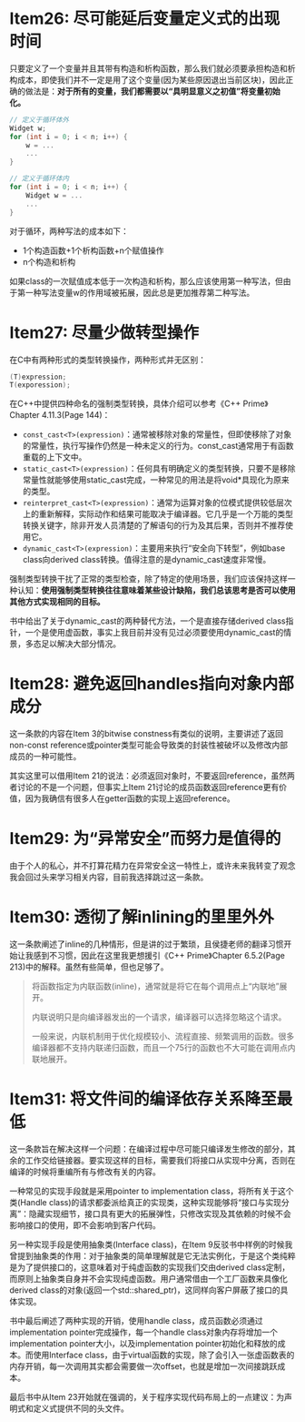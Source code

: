 # Item26: 尽可能延后变量定义式的出现时间

只要定义了一个变量并且其带有构造和析构函数，那么我们就必须要承担构造和析构成本，即使我们并不一定是用了这个变量(因为某些原因退出当前区块)，因此正确的做法是：**对于所有的变量，我们都需要以“具明显意义之初值”将变量初始化。**

```c++
// 定义于循环体外
Widget w;
for (int i = 0; i < n; i++) {
    w = ...
    ...
}

// 定义于循环体内
for (int i = 0; i < n; i++) {
    Widget w = ...
    ...
}
```

对于循环，两种写法的成本如下：

- 1个构造函数+1个析构函数+n个赋值操作
- n个构造和析构

如果class的一次赋值成本低于一次构造和析构，那么应该使用第一种写法，但由于第一种写法变量w的作用域被拓展，因此总是更加推荐第二种写法。

# Item27: 尽量少做转型操作

在C中有两种形式的类型转换操作，两种形式并无区别：

```c
(T)expression;
T(exporession);
```

在C++中提供四种命名的强制类型转换，具体介绍可以参考《C++ Prime》Chapter 4.11.3(Page 144)：

- `const_cast<T>(expression)`：通常被移除对象的常量性，但即使移除了对象的常量性，执行写操作仍然是一种未定义的行为。const_cast通常用于有函数重载的上下文中。
- `static_cast<T>(expression)`：任何具有明确定义的类型转换，只要不是移除常量性就能够使用static_cast完成，一种常见的用法是将void*具现化为原来的类型。
- `reinterpret_cast<T>(expression)`：通常为运算对象的位模式提供较低层次上的重新解释，实际动作和结果可能取决于编译器。它几乎是一个万能的类型转换关键字，除非开发人员清楚的了解语句的行为及其后果，否则并不推荐使用它。
- `dynamic_cast<T>(expression)`：主要用来执行“安全向下转型”，例如base class向derived class转换。值得注意的是dynamic_cast速度非常慢。

强制类型转换干扰了正常的类型检查，除了特定的使用场景，我们应该保持这样一种认知：**使用强制类型转换往往意味着某些设计缺陷，我们总该思考是否可以使用其他方式实现相同的目标。**

书中给出了关于dynamic_cast的两种替代方法，一个是直接存储derived class指针，一个是使用虚函数，事实上我目前并没有见过必须要使用dynamic_cast的情景，多态足以解决大部分情况。

# Item28: 避免返回handles指向对象内部成分

这一条款的内容在Item 3的bitwise constness有类似的说明，主要讲述了返回non-const reference或pointer类型可能会导致类的封装性被破坏以及修改内部成员的一种可能性。

其实这里可以借用Item 21的说法：必须返回对象时，不要返回reference，虽然两者讨论的不是一个问题，但事实上Item 21讨论的成员函数返回reference更有价值，因为我确信有很多人在getter函数的实现上返回reference。

# Item29: 为“异常安全”而努力是值得的

由于个人的私心，并不打算花精力在异常安全这一特性上，或许未来我转变了观念我会回过头来学习相关内容，目前我选择跳过这一条款。

# Item30: 透彻了解inlining的里里外外

这一条款阐述了inline的几种情形，但是讲的过于繁琐，且侯捷老师的翻译习惯开始让我感到不习惯，因此在这里我更想援引《C++ Prime》Chapter 6.5.2(Page 213)中的解释。虽然有些简单，但也足够了。

> 将函数指定为内联函数(inline)，通常就是将它在每个调用点上“内联地”展开。
>
> 内联说明只是向编译器发出的一个请求，编译器可以选择忽略这个请求。
>
> 一般来说，内联机制用于优化规模较小、流程直接、频繁调用的函数。很多编译器都不支持内联递归函数，而且一个75行的函数也不大可能在调用点内联地展开。

# Item31: 将文件间的编译依存关系降至最低

这一条款旨在解决这样一个问题：在编译过程中尽可能只编译发生修改的部分，其余的工作交给链接器。要实现这样的目标，需要我们将接口从实现中分离，否则在编译的时候将重编所有与修改有关的内容。

一种常见的实现手段就是采用pointer to implementation class，将所有关于这个类(Handle class)的请求都委派给真正的实现类，这种实现能够将“接口与实现分离”：隐藏实现细节，接口具有更大的拓展弹性，只修改实现及其依赖的时候不会影响接口的使用，即不会影响到客户代码。

另一种实现手段是使用抽象类(Interface class)，在Item 9反驳书中样例的时候我曾提到抽象类的作用：对于抽象类的简单理解就是它无法实例化，于是这个类纯粹是为了提供接口的，这意味着对于纯虚函数的实现我们交由derived class定制，而原则上抽象类自身并不会实现纯虚函数。用户通常借由一个工厂函数来具像化derived class的对象(返回一个std::shared_ptr)，这同样向客户屏蔽了接口的具体实现。

书中最后阐述了两种实现的开销，使用handle class，成员函数必须通过implementation pointer完成操作，每一个handle class对象内存将增加一个implementation pointer大小，以及implementation pointer初始化和释放的成本。而使用Interface class，由于virtual函数的实现，除了会引入一张虚函数表的内存开销，每一次调用其实都会需要做一次offset，也就是增加一次间接跳跃成本。

最后书中从Item 23开始就在强调的，关于程序实现代码布局上的一点建议：为声明式和定义式提供不同的头文件。

